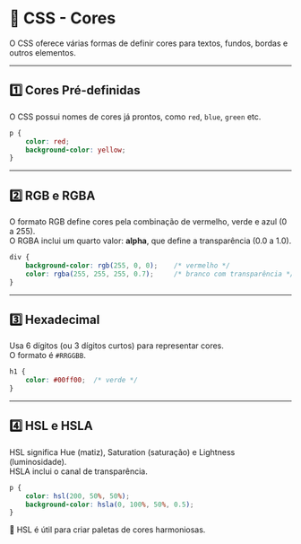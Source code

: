 
# 🎨 CSS - Cores

O CSS oferece várias formas de definir cores para textos, fundos, bordas e outros elementos.

---

## 1️⃣ Cores Pré-definidas
O CSS possui nomes de cores já prontos, como `red`, `blue`, `green` etc.

```css
p {
    color: red;
    background-color: yellow;
}
```

---

## 2️⃣ RGB e RGBA
O formato RGB define cores pela combinação de vermelho, verde e azul (0 a 255).  
O RGBA inclui um quarto valor: **alpha**, que define a transparência (0.0 a 1.0).

```css
div {
    background-color: rgb(255, 0, 0);    /* vermelho */
    color: rgba(255, 255, 255, 0.7);     /* branco com transparência */
}
```

---

## 3️⃣ Hexadecimal
Usa 6 dígitos (ou 3 dígitos curtos) para representar cores.  
O formato é `#RRGGBB`.

```css
h1 {
    color: #00ff00;  /* verde */
}
```

---

## 4️⃣ HSL e HSLA
HSL significa Hue (matiz), Saturation (saturação) e Lightness (luminosidade).  
HSLA inclui o canal de transparência.

```css
p {
    color: hsl(200, 50%, 50%);
    background-color: hsla(0, 100%, 50%, 0.5);
}
```

📌 HSL é útil para criar paletas de cores harmoniosas.
